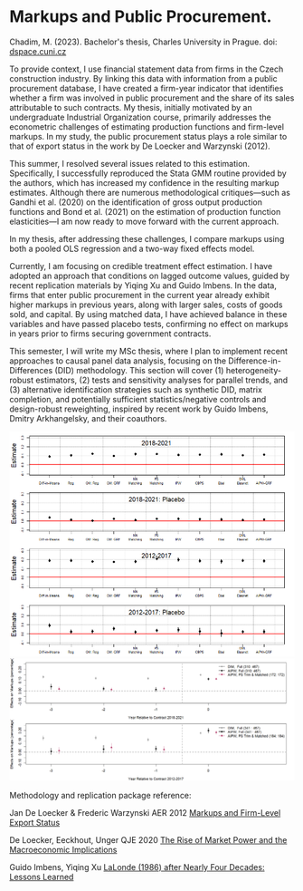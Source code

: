 
# Markups and Public Procurement.
Chadim, M. (2023). Bachelor's thesis, Charles University in Prague. doi: [dspace.cuni.cz](https://dspace.cuni.cz/handle/20.500.11956/184831#xmluiArtifactToplinksNavigationhead_all_of_dspace_links)

To provide context, I use financial statement data from firms in the Czech construction industry. By linking this data with information from a public procurement database, I have created a firm-year indicator that identifies whether a firm was involved in public procurement and the share of its sales attributable to such contracts. My thesis, initially motivated by an undergraduate Industrial Organization course, primarily addresses the econometric challenges of estimating production functions and firm-level markups. In my study, the public procurement status plays a role similar to that of export status in the work by De Loecker and Warzynski (2012).

This summer, I resolved several issues related to this estimation. Specifically, I successfully reproduced the Stata GMM routine provided by the authors, which has increased my confidence in the resulting markup estimates. Although there are numerous methodological critiques—such as Gandhi et al. (2020) on the identification of gross output production functions and Bond et al. (2021) on the estimation of production function elasticities—I am now ready to move forward with the current approach.

In my thesis, after addressing these challenges, I compare markups using both a pooled OLS regression and a two-way fixed effects model.

Currently, I am focusing on credible treatment effect estimation. I have adopted an approach that conditions on lagged outcome values, guided by recent replication materials by Yiqing Xu and Guido Imbens. In the data, firms that enter public procurement in the current year already exhibit higher markups in previous years, along with larger sales, costs of goods sold, and capital. By using matched data, I have achieved balance in these variables and have passed placebo tests, confirming no effect on markups in years prior to firms securing government contracts.

This semester, I will write my MSc thesis, where I plan to implement recent approaches to causal panel data analysis, focusing on the Difference-in-Differences (DID) methodology. This section will cover (1) heterogeneity-robust estimators, (2) tests and sensitivity analyses for parallel trends, and (3) alternative identification strategies such as synthetic DID, matrix completion, and potentially sufficient statistics/negative controls and design-robust reweighting, inspired by recent work by Guido Imbens, Dmitry Arkhangelsky, and their coauthors.


<p float="left">
  <img src="/average.png"/> 
  <img src="/att.png"/>
</p>



Methodology and replication package reference: 

Jan De Loecker & Frederic Warzynski AER 2012 [Markups and Firm-Level Export Status](https://www.aeaweb.org/articles?id=10.1257/aer.102.6.2437)

De Loecker, Eeckhout, Unger QJE 2020 [The Rise of Market Power and the Macroeconomic Implications](https://academic.oup.com/qje/article/135/2/561/5714769?login=true)
    
Guido Imbens, Yiqing Xu [LaLonde (1986) after Nearly Four Decades: Lessons Learned](https://arxiv.org/abs/2406.00827)



